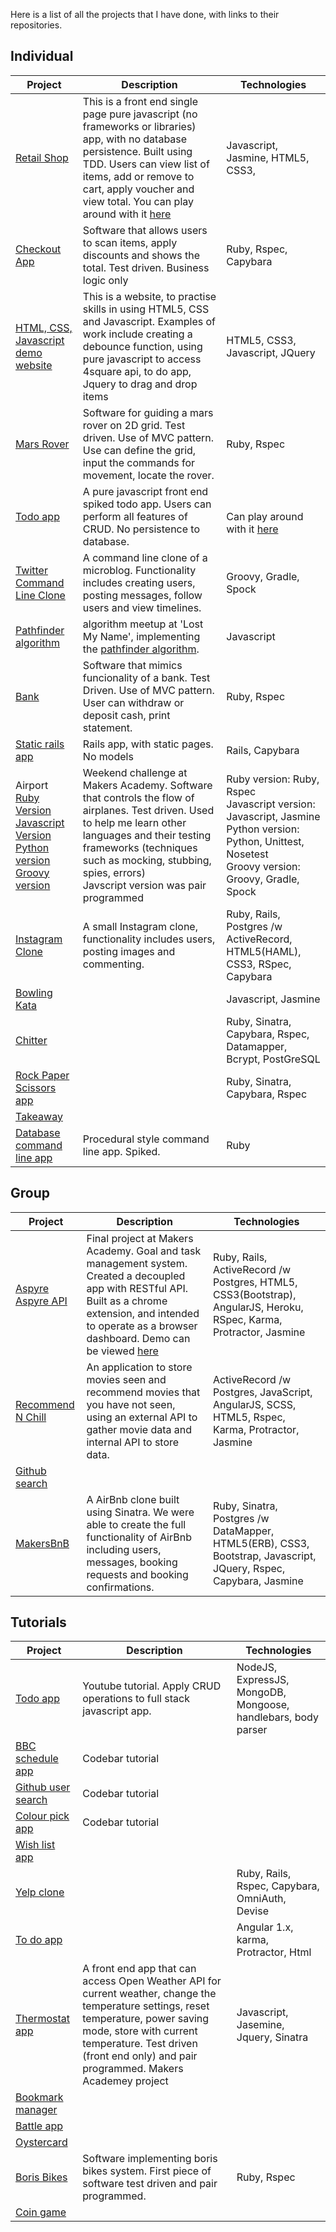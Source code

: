 Here is a list of all the projects that I have done, with links to their repositories.

## Individual

Project | Description | Technologies
--- | --- | ---
[Retail Shop](https://github.com/hanfak/frontEnd-checkout-app) | This is a front end single page pure javascript (no frameworks or libraries) app, with no database persistence. Built using TDD. Users can view list of items, add or remove to cart, apply voucher and view total. You can play around with it [here](https://hanfak.github.io/frontEnd-checkout-app/public/) | Javascript, Jasmine, HTML5, CSS3,
[Checkout App](https://github.com/hanfak/checkout-tech-test) | Software that allows users to scan items, apply discounts and shows the total. Test driven. Business logic only | Ruby, Rspec, Capybara
[HTML, CSS, Javascript demo website](https://hanfak.github.io/css-examples/) | This is a website, to practise skills in using HTML5, CSS and Javascript. Examples of work include creating a debounce function, using pure javascript to access 4square api, to do app, Jquery to drag and drop items | HTML5, CSS3, Javascript, JQuery
[Mars Rover](https://github.com/hanfak/mars-rover) | Software for guiding a mars rover on 2D grid. Test driven. Use of MVC pattern. Use can define the grid, input the commands for movement, locate the rover. | Ruby, Rspec
[Todo app](https://github.com/hanfak/todo-pureJS-SPA-frontend-spiked) | A pure javascript front end spiked todo app. Users can perform all features of CRUD. No persistence to database. |<br>Can play around with it [here](https://hanfak.github.io/todo-pureJS-SPA-frontend-spiked/) | Javascript
[Twitter Command Line Clone](https://github.com/hanfak/chitter-command-line-groovy) | A command line clone of a microblog. Functionality includes creating users, posting messages, follow users and view timelines. | Groovy, Gradle, Spock
[Pathfinder algorithm](https://github.com/hanfak/Learning-Algorithms-Pathfinding) | algorithm meetup at 'Lost My Name', implementing the [pathfinder algorithm](https://en.wikipedia.org/wiki/Pathfinding). | Javascript
[Bank](https://github.com/hanfak/bank_tech_test) | Software that mimics funcionality of a bank. Test Driven. Use of MVC pattern. User can withdraw or deposit cash, print statement. | Ruby, Rspec
[Static rails app](https://github.com/hanfak/static-rails-test-css-js) | Rails app, with static pages. No models| Rails, Capybara
Airport<br> [Ruby Version](https://github.com/hanfak/airport_challenge) <br> [Javascript Version](https://github.com/hanfak/js-airport) <br> [Python version](https://github.com/hanfak/airport-python) <br> [Groovy version](https://github.com/hanfak/airport-groovy) | Weekend challenge at Makers Academy. Software that controls the flow of airplanes. Test driven. Used to help me learn other languages and their testing frameworks (techniques such as mocking, stubbing, spies, errors)<br>Javscript version was pair programmed | Ruby version: Ruby, Rspec <br> Javascript version: Javascript, Jasmine <br> Python version: Python, Unittest, Nosetest <br> Groovy version: Groovy, Gradle, Spock
[Instagram Clone](https://github.com/hanfak/Instagram-clone) | A small Instagram clone, functionality includes users, posting images and commenting. |  Ruby, Rails, Postgres /w ActiveRecord, HTML5(HAML), CSS3, RSpec, Capybara
[Bowling Kata](https://github.com/hanfak/bowling-challenge) | | Javascript, Jasmine
[Chitter](https://github.com/hanfak/chitter-challenge) | |  Ruby, Sinatra, Capybara, Rspec, Datamapper, Bcrypt, PostGreSQL
[Rock Paper Scissors app](https://github.com/hanfak/rps-challenge) | | Ruby, Sinatra, Capybara, Rspec
[Takeaway](https://github.com/hanfak/takeaway-challenge) | |
[Database command line app](https://github.com/hanfak/ruby-database) | Procedural style command line app. Spiked. | Ruby


## Group

Project | Description | Technologies
--- | --- | ---
[Aspyre](https://github.com/hanfak/aspyre) [Aspyre API](https://github.com/hanfak/aspyre-api) | Final project at Makers Academy. Goal and task management system. Created a decoupled app with RESTful API. Built as a chrome extension, and intended to operate as a browser dashboard.  Demo can be viewed [here](https://youtu.be/nUr3wr-DEjc)| Ruby, Rails, ActiveRecord /w Postgres, HTML5, CSS3(Bootstrap), AngularJS, Heroku, RSpec, Karma, Protractor, Jasmine
[Recommend N Chill](https://github.com/hanfak/recommend-n-chill) | An application to store movies seen and recommend movies that you have not seen, using an external API to gather movie data and internal API to store data. | ActiveRecord /w Postgres, JavaScript, AngularJS, SCSS, HTML5, Rspec, Karma, Protractor, Jasmine
[Github search](https://github.com/hanfak/git-hired) | |
[MakersBnB](https://github.com/hanfak/makers_bnb/tree/development) | A AirBnb clone built using Sinatra. We were able to create the full functionality of AirBnb including users, messages, booking requests and booking confirmations. | Ruby, Sinatra, Postgres /w DataMapper, HTML5(ERB),  CSS3, Bootstrap, Javascript, JQuery, Rspec, Capybara, Jasmine

## Tutorials

Project | Description | Technologies
--- | --- | ---
[Todo app](https://github.com/hanfak/MEN-stack-CRUD) | Youtube tutorial. Apply CRUD operations to full stack javascript app. | NodeJS, ExpressJS, MongoDB, Mongoose, handlebars, body parser
[BBC schedule app](https://github.com/hanfak/bbc-schedule-ajax-spiked) | Codebar tutorial |
[Github user search](https://github.com/hanfak/github-user-search-spiked) | Codebar tutorial|
[Colour pick app](https://github.com/hanfak/colorpicker-codebar-spiked) | Codebar tutorial |
[Wish list app](https://github.com/hanfak/wishlist-codebar-spiked/tree/master) | |
[Yelp clone](https://github.com/hanfak/yelp-clone/tree/day-five) | | Ruby, Rails, Rspec, Capybara, OmniAuth, Devise
[To do app](https://github.com/hanfak/angular-js-tdd) | | Angular 1.x, karma, Protractor, Html
[Thermostat app](https://github.com/hanfak/thermostat-js) | A front end app that can access Open Weather API for current weather, change the temperature settings, reset temperature, power saving mode, store with current temperature. Test driven (front end only) and pair programmed. Makers Academey project | Javascript, Jasemine, Jquery, Sinatra
[Bookmark manager](https://github.com/hanfak/bookmark_manager) | |
[Battle app](https://github.com/hanfak/battle) | |
[Oystercard](https://github.com/hanfak/oystercard) | |
[Boris Bikes](https://github.com/hanfak/boris-bikes/tree/day-four) | Software implementing boris bikes system. First piece of software test driven and pair programmed. | Ruby, Rspec
[Coin game](https://github.com/hanfak/Coin-game) | |
